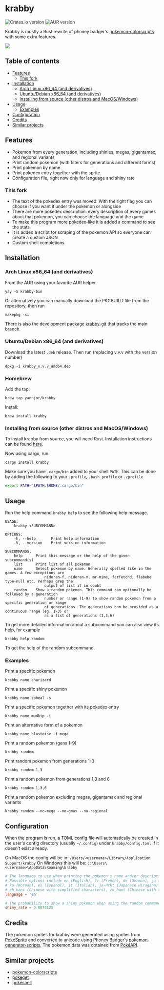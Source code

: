 # krabby

![Crates.io version](https://img.shields.io/crates/v/krabby)
![AUR version](https://img.shields.io/aur/version/krabby-bin)

Krabby is mostly a Rust rewrite of phoney badger's [pokemon-colorscripts](https://gitlab.com/phoneybadger/pokemon-colorscripts)
with some extra features.

![](https://i.imgur.com/MVzaS3k.png)

## Table of contents
* [Features](#features)
  * [This fork](#this-fork)
* [Installation](#installation)
  * [Arch Linux x86_64 (and derivatives)](#arch-linux-x86_64-and-derivatives)
  * [Ubuntu/Debian x86_64 (and derivatives)](#ubuntudebian-x86_64-and-derivatives)
  * [Installing from source (other distros and MacOS/Windows)](#installing-from-source-other-distros-and-macoswindows)
* [Usage](#usage)
  * [Examples](#examples)
* [Configuration](#configuration)
* [Credits](#credits)
* [Similar projects](#similar-projects)


## Features
- Pokemon from every generation, including shinies, megas, gigantamax, and regional variants
- Print random pokemon (with filters for generations and different forms)
- Print pokemon by name
- Print pokedex entry together with the sprite
- Configuration file, right now only for language and shiny rate

### This fork
- The text of the pokedex entry was moved. With the right flag you can choose if you want it under the pokemon or alongside
- There are more pokedex description: every description of every games about that pokemon, you can choose the language and
  the game
- To make this program more pokedex-like it is added a command to see the stats
- It is added a script for scraping of the pokemon API so everyone can create a custom JSON
- Custom shell completions


## Installation

### Arch Linux x86_64 (and derivatives)

From the AUR using your favorite AUR helper

```
yay -S krabby-bin
```

Or alternatively you can manually download the PKGBUILD file from the repository, then run
```
makepkg -si
```

There is also the development package [krabby-git](https://aur.archlinux.org/packages/krabby-git) that tracks the main branch.

### Ubuntu/Debian x86_64 (and derivatives)

Download the latest `.deb` release. Then run (replacing v.v.v with the version number)
```
dpkg -i krabby_v.v.v_amd64.deb
```

### Homebrew

Add the tap:
```
brew tap yannjor/krabby
```

Install:
```
brew install krabby
```

### Installing from source (other distros and MacOS/Windows)

To install krabby from source, you will need Rust. Installation instructions can be found [here](https://www.rust-lang.org/learn/get-started).

Now using cargo, run
```
cargo install krabby
```
Make sure you have `.cargo/bin` added to your shell `PATH`. This can be done by adding the following to your `.profile`, `.bash_profile` or `.zprofile`
```sh
export PATH="$PATH:$HOME/.cargo/bin"
```

## Usage
Run the help command `krabby help` to see the following help message.

```
USAGE:
    krabby <SUBCOMMAND>

OPTIONS:
    -h, --help       Print help information
    -V, --version    Print version information

SUBCOMMANDS:
    help      Print this message or the help of the given subcommand(s)
    list      Print list of all pokemon
    name      Select pokemon by name. Generally spelled like in the games. A few exceptions are
                  nidoran-f, nidoran-m, mr-mime, farfetchd, flabebe type-null etc. Perhaps grep the
                  output of list if in doubt
    random    Show a random pokemon. This command can optionally be followed by a generation
                  number or range (1-9) to show random pokemon from a specific generation or range
                  of generations. The generations can be provided as a continuous range (eg. 1-3) or
                  as a list of generations (1,3,6)
```
To get more detailed information about a subcommand you can also view its help, for example
```
krabby help random
```
To get the help of the random subcommand.

### Examples
Print a specific pokemon
```
krabby name charizard
```
Print a specific shiny pokemon
```
krabby name spheal -s
```
Print a specific pokemon together with its pokedex entry
```
krabby name mudkip -i
```
Print an alternative form of a pokemon
```
krabby name blastoise -f mega
```
Print a random pokemon (gens 1-9)
```
krabby random
```
Print random pokemon from generations 1-3
```
krabby random 1-3
```
Print a random pokemon from generations 1,3 and 6
```
krabby random 1,3,6
```
Print a random pokemon excluding megas, gigantamax and regional variants
```
krabby random --no-mega --no-gmax --no-regional
```

## Configuration
When the program is run, a TOML config file will automatically be created in the user's config
directory (usually `~/.config`) under `krabby/config.toml` if it doesn't exist already. 

On MacOS the config will be in: `/Users/<username>/Library/Application Support/krabby`
On Windows this will be: `C:\Users\<username>\AppData\Roaming\krabby`

```toml
# The language to use when printing the pokemon's name and/or description.
# Possible options include en (English), fr (French), de (German), ja (Japanese),
# ko (Korean), es (Espanol), it (Italian), ja-Hrkt (Japanese Hiragana) 
# zh_hans (Chinese with simplified characters), zh_hant (Chinese with traditional characters)
language = 'en'

# The probability to show a shiny pokemon when using the random command
shiny_rate = 0.0078125
```

## Credits
The pokemon sprites for krabby were generated using sprites from [PokéSprite](https://msikma.github.io/pokesprite/)
and converted to unicode using Phoney Badger's [pokemon-generator-scripts](https://gitlab.com/phoneybadger/pokemon-generator-scripts).
The pokemon data was obtained from [PokéAPI](https://github.com/PokeAPI/pokeapi).


## Similar projects
- [pokemon-colorscripts](https://gitlab.com/phoneybadger/pokemon-colorscripts)
- [pokeget](https://github.com/talwat/pokeget)
- [pokeshell](https://github.com/acxz/pokeshell)
